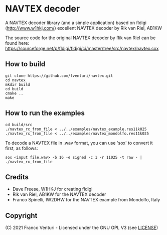 # NAVTEX decoder

A NAVTEX decoder library (and a simple application) based on fldigi (http://www.w1hkj.com/) excellent NAVTEX decoder by Rik van Riel, AB1KW

The source code for the original NAVTEX decoder by Rik van Riel can be found here: https://sourceforge.net/p/fldigi/fldigi/ci/master/tree/src/navtex/navtex.cxx


## How to build

```
git clone https://github.com/fventuri/navtex.git
cd navtex
mkdir build
cd build
cmake ..
make
```


## How to run the examples

```
cd build/src
./navtex_rx_from_file < ../../examples/navtex_example.res11k025
./navtex_rx_from_file < ../../examples/navtex_mondolfo.res11k025
```

To decode a NAVTEX file in .wav format, you can use 'sox' to convert it first, as follows:

```
sox <input file.wav> -b 16 -e signed -c 1 -r 11025 -t raw - | ./navtex_rx_from_file
```


## Credits

- Dave Freese, W1HKJ for creating fldigi
- Rik van Riel, AB1KW for the NAVTEX decoder
- Franco Spinelli, IW2DHW for the NAVTEX example from Mondolfo, Italy


## Copyright

(C) 2021 Franco Venturi - Licensed under the GNU GPL V3 (see [LICENSE](LICENSE))
